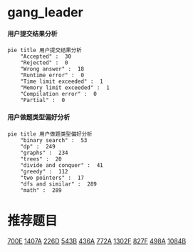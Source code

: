 # gang_leader

<!-- tabs:start -->



#### **用户提交结果分析**

```mermaid
pie title 用户提交结果分析
    "Accepted" :  30
    "Rejected" :  0
    "Wrong answer" :  18
    "Runtime error" :  0
    "Time limit exceeded" :  1
    "Memory limit exceeded" :  1
    "Compilation error" :  0
    "Partial" :  0
```

#### **用户做题类型偏好分析**

```mermaid
pie title 用户做题类型偏好分析
    "binary search" :  53
    "dp" :  249
    "graphs" :  234
    "trees" :  20
    "divide and conquer" :  41
    "greedy" :  112
    "two pointers" :  17
    "dfs and similar" :  289
    "math" :  289
```



<!-- tabs:end -->
# 推荐题目
[700E](https://codeforces.com/contest/700/problem/E)
[1407A](https://codeforces.com/contest/1407/problem/A)
[226D](https://codeforces.com/contest/226/problem/D)
[543B](https://codeforces.com/contest/543/problem/B)
[436A](https://codeforces.com/contest/436/problem/A)
[772A](https://codeforces.com/contest/772/problem/A)
[1302F](https://codeforces.com/contest/1302/problem/F)
[827F](https://codeforces.com/contest/827/problem/F)
[498A](https://codeforces.com/contest/498/problem/A)
[1084B](https://codeforces.com/contest/1084/problem/B)
